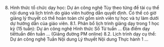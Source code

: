 8. Hình thức tổ chức dạy học: Dự án công nghệ
Tùy theo từng đề tài cụ thể nội dung và lịch trình do giáo viên hướng
dẫn quyết định. Có thể có giờ giảng lý thuyết có thể hoàn toàn chỉ gồm
sinh viên tự học và tự làm dưới dự hướng dẫn của giáo viên.
8.1. Phân bổ lịch trình giảng dạy trong 1 học kỳ (15 tuần): Dự án công nghệ Hình thức Số Từ tuần ... Địa điểm dạy tiếttuần đến tuần ... (Giảng đường PM online) 8.2. Lịch trình dạy cụ thể: Dự án công nghệ Tuần Nội dung Lý thuyết Nội dung Thực hành 1
...
